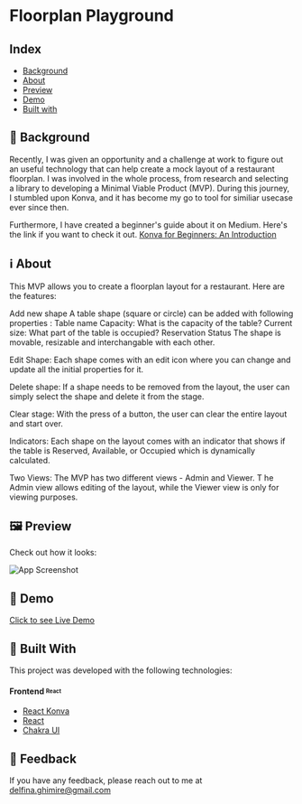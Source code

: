 
# Floorplan Playground
## Index

- [Background](#background)
- [About](#about)
- [Preview](#preview)
- [Demo](#demo)
- [Built with](#technologies)




<a id='background'/>

 ## :thought_balloon: Background
Recently, I was given an opportunity and a challenge at work to figure out an useful technology that can help create
a mock layout of a restaurant floorplan. I was involved in the whole process, from research and selecting a library to
developing a Minimal Viable Product (MVP). During this journey, I stumbled upon Konva, and it has become my go to tool
for similiar usecase ever since then.

Furthermore, I have created a beginner's guide about it on Medium. Here's the link if you want to check it out.
[Konva for Beginners: An Introduction](https://medium.com/@around_delfi/a-beginners-guide-to-konva-an-introduction-ca9e98adda88)


<a id='about'/>

 ## :information_source: About

This MVP allows you to create a floorplan layout for a restaurant. Here are the features:

Add new shape
A table shape (square or circle) can be added with following properties :
Table name
Capacity: What is the capacity of the table?
Current size: What part of the table is occupied?
Reservation Status
The shape is movable, resizable and interchangable with each other.

Edit Shape: Each shape comes with an edit icon where you can change and update all the initial properties for it.

Delete shape: If a shape needs to be removed from the layout, the user can simply select the shape and delete it from the stage.

Clear stage: With the press of a button, the user can clear the entire layout and start over.


Indicators: Each shape on the layout comes with an indicator that shows if the table is Reserved, Available, or Occupied 
which is dynamically calculated. 

Two Views: The MVP has two different views - Admin and Viewer. T
he Admin view allows editing of the layout, while the Viewer view is only for viewing purposes. 

<a id='preview'/>

## :framed_picture: Preview

Check out how it looks:

![App Screenshot](./frontend/src/img/signup-preview.png)



<a id='demo'/>

## :link: Demo

[Click to see Live Demo](https://floorplan-playground.netlify.app/)



<a id='technologies'/>

## :hammer: Built With

This project was developed with the following technologies:

#### **Frontend** <sub><sup>React</sup></sub>
  - [React Konva](https://konvajs.org/)
  - [React](#)
  - [Chakra UI](#)



## :love_letter: Feedback

If you have any feedback, please reach out to me at [delfina.ghimire@gmail.com](delfina.ghimire@gmail.com)


















